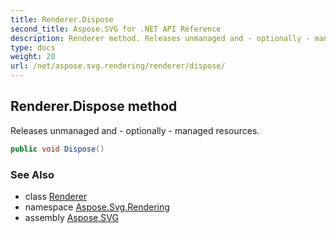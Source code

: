 ```yaml
---
title: Renderer.Dispose
second_title: Aspose.SVG for .NET API Reference
description: Renderer method. Releases unmanaged and - optionally - managed resources
type: docs
weight: 20
url: /net/aspose.svg.rendering/renderer/dispose/
---
```

## Renderer.Dispose method

Releases unmanaged and - optionally - managed resources.

```csharp
public void Dispose()
```

### See Also

* class [Renderer](../)
* namespace [Aspose.Svg.Rendering](../../../aspose.svg.rendering/)
* assembly [Aspose.SVG](../../../)
